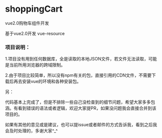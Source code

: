 # shoppingCart
vue2.0购物车组件开发

基于vue2.0开发
vue-resource

### 项目说明：
1.项目没有用到任何数据库，全是读取的本地JSON文件，若文件无法读取，可能是当前所用浏览器的跨域限制。

2.由于项目比较简单，所以没有npm有关的包，直接引用的CDN文件，不需要下载后再去安装vue的环境和各种安装包。


另：

代码基本上完成了，但是不排除一些自己没检查到的细节问题，希望大家多多包涵。有看到错误的语法或者逻辑，欢迎大家提PR，如果没问题我会直接合并到该项目的。

如果有其他的意见或是建议，也可以提issue或者邮件的方式告诉我，看到之后我会及时处理的，多谢大家^_^




